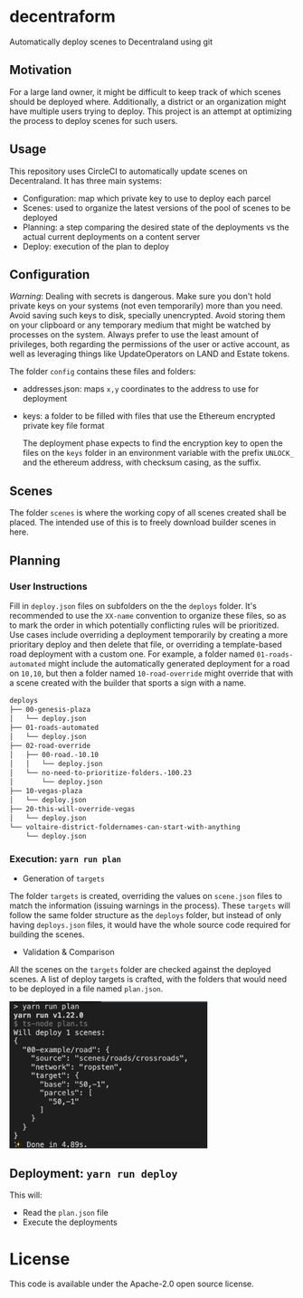 # decentraform

Automatically deploy scenes to Decentraland using git

## Motivation

For a large land owner, it might be difficult to keep track of which scenes should be deployed where. Additionally, a district or an organization might have multiple users trying to deploy. This project is an attempt at optimizing the process to deploy scenes for such users.

## Usage 

This repository uses CircleCI to automatically update scenes on Decentraland. It has three main systems:

* Configuration: map which private key to use to deploy each parcel
* Scenes: used to organize the latest versions of the pool of scenes to be deployed
* Planning: a step comparing the desired state of the deployments vs the actual current deployments on a content server
* Deploy: execution of the plan to deploy

## Configuration

*Warning*: Dealing with secrets is dangerous. Make sure you don't hold private keys on your systems (not even temporarily) more than you need. Avoid saving such keys to disk, specially unencrypted. Avoid storing them on your clipboard or any temporary medium that might be watched by processes on the system. Always prefer to use the least amount of privileges, both regarding the permissions of the user or active account, as well as leveraging things like UpdateOperators on LAND and Estate tokens.

The folder `config` contains these files and folders:

* addresses.json: maps `x,y` coordinates to the address to use for deployment
* keys: a folder to be filled with files that use the Ethereum encrypted private key file format 

    The deployment phase expects to find the encryption key to open the files on the `keys` folder in an environment variable with the prefix `UNLOCK_` and the ethereum address, with checksum casing, as the suffix.

## Scenes

The folder `scenes` is where the working copy of all scenes created shall be placed. The intended use of this is to freely download builder scenes in here.

## Planning

### User Instructions

Fill in `deploy.json` files on subfolders on the the `deploys` folder. It's recommended to use the `XX-name` convention to organize these files, so as to mark the order in which potentially conflicting rules will be prioritized. Use cases include overriding a deployment temporarily by creating a more prioritary deploy and then delete that file, or overriding a template-based road deployment with a custom one. For example, a folder named `01-roads-automated` might include the automatically generated deployment for a road on `10,10`, but then a folder named `10-road-override` might override that with a scene created with the builder that sports a sign with a name.

```
deploys
├── 00-genesis-plaza
│   └── deploy.json
├── 01-roads-automated
│   └── deploy.json
├── 02-road-override
│   ├── 00-road.-10.10
│   │   └── deploy.json
│   └── no-need-to-prioritize-folders.-100.23
│       └── deploy.json
├── 10-vegas-plaza
│   └── deploy.json
├── 20-this-will-override-vegas
│   └── deploy.json
└── voltaire-district-foldernames-can-start-with-anything
    └── deploy.json
```

### Execution: `yarn run plan`

- Generation of `targets`

The folder `targets` is created, overriding the values on `scene.json` files to match the information (issuing warnings in the process). These `targets` will follow the same folder structure as the `deploys` folder, but instead of only having `deploys.json` files, it would have the whole source code required for building the scenes.

- Validation & Comparison

All the scenes on the `targets` folder are checked against the deployed scenes. A list of deploy targets is crafted, with the folders that would need to be deployed in a file named `plan.json`.

<img src="./yarnrunplan.png" width="350px">

## Deployment: `yarn run deploy`

This will:

- Read the `plan.json` file
- Execute the deployments

# License

This code is available under the Apache-2.0 open source license.
